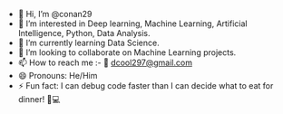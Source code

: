 - 👋 Hi, I’m @conan29
- 👀 I’m interested in Deep learning, Machine Learning, Artificial Intelligence, Python, Data Analysis.
- 🌱 I’m currently learning Data Science.
- 💞️ I’m looking to collaborate on Machine Learning projects.
- 📫 How to reach me :- 📧 dcool297@gmail.com
- 😄 Pronouns: He/Him
- ⚡ Fun fact:  I can debug code faster than I can decide what to eat for dinner! 🍕💻

<!---
conan297/conan297 is a ✨ special ✨ repository because its `README.md` (this file) appears on your GitHub profile.
You can click the Preview link to take a look at your changes.
--->
